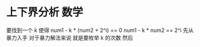 # 上下界分析 数学
要找到一个 k 使得 num1 - k * (num2 + 2^i) == 0
num1 - k * num2 == 2^i
先从暴力入手
对于暴力解法来说 就是要枚举 k 的次数 然后